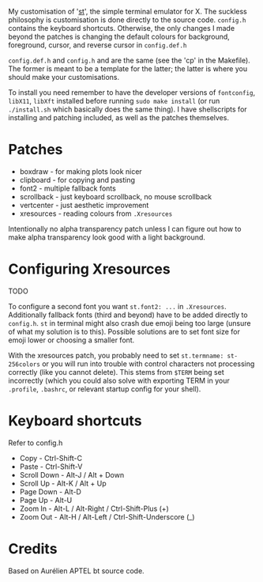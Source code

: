 My customisation of '[st](http://st.suckless.org)', the simple terminal emulator for X.
The suckless philosophy is customisation is done directly to the source code.
`config.h` contains the keyboard shortcuts.
Otherwise, the only changes I made beyond the patches is changing the default colours for background, foreground, cursor, and reverse cursor in `config.def.h`

`config.def.h` and `config.h` and are the same (see the 'cp' in the Makefile).
The former is meant to be a template for the latter; the latter is where you should make your customisations.

To install you need remember to have the developer versions of `fontconfig`, `libX11`, `libXft` installed before running `sudo make install` (or run `./install.sh` which basically does the same thing).
I have shellscripts for installing and patching included, as well as the patches themselves.

# Patches
<!-- :append(line('.'), system("ls patches | sed 's/^st-//;s/-.*$//'")) -->

* boxdraw - for making plots look nicer
* clipboard - for copying and pasting
* font2 - multiple fallback fonts
* scrollback - just keyboard scrollback, no mouse scrollback
* vertcenter - just aesthetic improvement
* xresources - reading colours from `.Xresources`

Intentionally no alpha transparency patch unless I can figure out how to make alpha transparency look good with a light background.

# Configuring Xresources
TODO

To configure a second font you want `st.font2: ...` in `.Xresources`.
Additionally fallback fonts (third and beyond) have to be added directly to `config.h`.
`st` in terminal might also crash due emoji being too large (unsure of what my solution is to this).
Possible solutions are to set font size for emoji lower or choosing a smaller font.

With the xresources patch, you probably need to set `st.termname: st-256colors` or you will run into trouble with control characters not processing correctly (like you cannot delete).
This stems from `$TERM` being set incorrectly (which you could also solve with exporting TERM in your `.profile`, `.bashrc`, or relevant startup config for your shell).

# Keyboard shortcuts
Refer to config.h

* Copy - Ctrl-Shift-C
* Paste - Ctrl-Shift-V
* Scroll Down - Alt-J / Alt + Down
* Scroll Up - Alt-K / Alt + Up
* Page Down - Alt-D
* Page Up  - Alt-U
* Zoom In  - Alt-L / Alt-Right / Ctrl-Shift-Plus (+)
* Zoom Out - Alt-H / Alt-Left / Ctrl-Shift-Underscore (_)

# Credits
Based on Aurélien APTEL <aurelien dot aptel at gmail dot com> bt source code.

